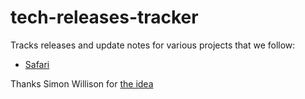 # tech-releases-tracker

Tracks releases and update notes for various projects that we follow:

- [Safari](https://developer.apple.com/documentation/safari-release-notes)

Thanks Simon Willison for [the idea](https://simonwillison.net/2020/Oct/9/git-scraping/)
